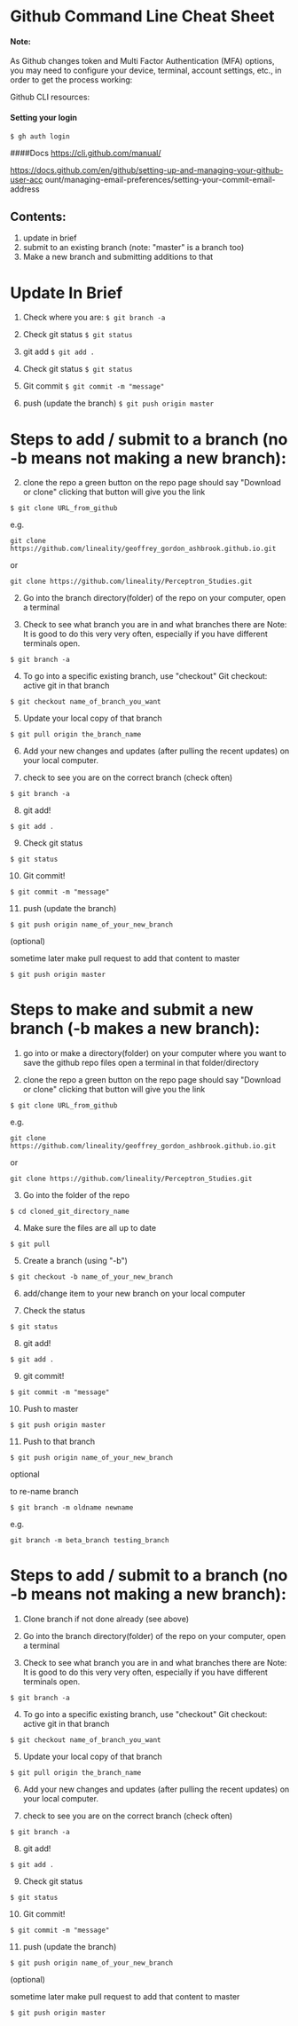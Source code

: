 # Github Command Line Cheat Sheet

#### Note: 
As Github changes token and Multi Factor Authentication (MFA) options, you may need to configure your device, terminal, account settings, etc., in order to get the process working:

Github CLI resources: 
#### Setting your login
```
$ gh auth login
````
####Docs
https://cli.github.com/manual/ 

https://docs.github.com/en/github/setting-up-and-managing-your-github-user-acc
ount/managing-email-preferences/setting-your-commit-email-address 


## Contents:
1. update in brief
2. submit to an existing branch (note: "master" is a branch too)
3. Make a new branch and submitting additions to that

# Update In Brief

1. Check where you are:
```$ git branch -a```

2. Check git status
```$ git status```

3. git add
```$ git add .```

4. Check git status
```$ git status```

5. Git commit
```$ git commit -m "message"```

6. push (update the branch)
```$ git push origin master```




# Steps to add / submit to a branch (no -b means not making a new branch):

2. clone the repo
a green button on the repo page should say "Download or clone"
clicking that button will give you the link 

```$ git clone URL_from_github```

e.g.

```git clone https://github.com/lineality/geoffrey_gordon_ashbrook.github.io.git```

or

```git clone https://github.com/lineality/Perceptron_Studies.git```


2. Go into the branch directory(folder) of the repo on your computer, open a terminal

3. Check to see what branch you are in and what branches there are
Note: It is good to do this very very often, especially if you have different terminals open.

```$ git branch -a```

4. To go into a specific existing branch, use "checkout"
Git checkout: active git in that branch

```$ git checkout name_of_branch_you_want```

5. Update your local copy of that branch

```$ git pull origin the_branch_name```

6. Add your new changes and updates (after pulling the recent updates) on your local computer.
	
7. check to see you are on the correct branch (check often)

```$ git branch -a```

8. git add!

```$ git add .```

9. Check git status

```$ git status```

10. Git commit!

```$ git commit -m "message"```

11. push (update the branch)

```$ git push origin name_of_your_new_branch```

(optional) 

sometime later make pull request to add that content to master

```$ git push origin master```




# Steps to make and submit a new branch (-b makes a new branch):

1. go into or make a directory(folder) on your computer 
where you want to save the github repo files
open a terminal in that folder/directory

2. clone the repo
a green button on the repo page should say "Download or clone"
clicking that button will give you the link 

```$ git clone URL_from_github```

e.g.

```git clone https://github.com/lineality/geoffrey_gordon_ashbrook.github.io.git```

or

```git clone https://github.com/lineality/Perceptron_Studies.git```


3. Go into the folder of the repo

```$ cd cloned_git_directory_name```

4. Make sure the files are all up to date

```$ git pull```

5. Create a branch (using "-b")

```$ git checkout -b name_of_your_new_branch```

6. add/change item to your new branch on your local computer

7. Check the status

```$ git status```

8. git add!

```$ git add .```

9. git commit!

```$ git commit -m "message"```

10. Push to master

```$ git push origin master```

11. Push to that branch

```$ git push origin name_of_your_new_branch```

optional

to re-name branch

```$ git branch -m oldname newname```

e.g.

```git branch -m beta_branch testing_branch```





# Steps to add / submit to a branch (no -b means not making a new branch):

1. Clone branch if not done already (see above)

2. Go into the branch directory(folder) of the repo on your computer, open a terminal

3. Check to see what branch you are in and what branches there are
Note: It is good to do this very very often, especially if you have different terminals open.

```$ git branch -a```

4. To go into a specific existing branch, use "checkout"
Git checkout: active git in that branch

```$ git checkout name_of_branch_you_want```

5. Update your local copy of that branch

```$ git pull origin the_branch_name```

6. Add your new changes and updates (after pulling the recent updates) on your local computer.
	
7. check to see you are on the correct branch (check often)

```$ git branch -a```

8. git add!

```$ git add .```

9. Check git status

```$ git status```

10. Git commit!

```$ git commit -m "message"```

11. push (update the branch)

```$ git push origin name_of_your_new_branch```

(optional) 

sometime later make pull request to add that content to master

```$ git push origin master```




